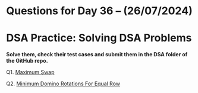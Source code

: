 # Questions for Day 36 – (26/07/2024)
# DSA Practice: Solving DSA Problems


**Solve them, check their test cases and submit them in the DSA folder of the GitHub repo.**

Q1. [Maximum Swap](https://leetcode.com/problems/maximum-swap/description/)

Q2. [Minimum Domino Rotations For Equal Row](https://leetcode.com/problems/minimum-domino-rotations-for-equal-row/description/)
